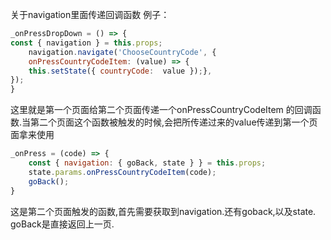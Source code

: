 关于navigation里面传递回调函数
例子：
```js
_onPressDropDown = () => {
const { navigation } = this.props;
	navigation.navigate('ChooseCountryCode', {
	onPressCountryCodeItem: (value) => {
	this.setState({ countryCode:  value });},
});
}
```
这里就是第一个页面给第二个页面传递一个onPressCountryCodeItem 的回调函数.当第二个页面这个函数被触发的时候,会把所传递过来的value传递到第一个页面拿来使用

```js
_onPress = (code) => {
	const { navigation: { goBack, state } } = this.props;
	state.params.onPressCountryCodeItem(code);
	goBack();
}
```
这是第二个页面触发的函数,首先需要获取到navigation.还有goback,以及state.
goBack是直接返回上一页.
<!--stackedit_data:
eyJoaXN0b3J5IjpbLTg5ODk1MjkwN119
-->